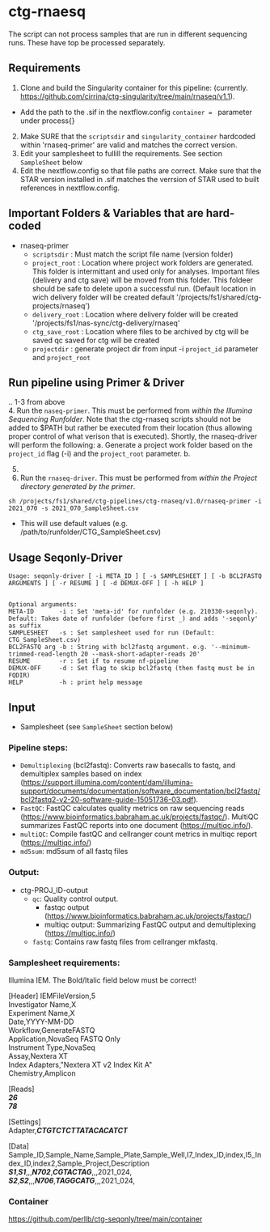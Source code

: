 # ctg-rnaesq

The script can not process samples that are run in different sequencing runs. These have top be processed separately.

## Requirements

1. Clone and build the Singularity container for this pipeline: (currently. https://github.com/cirrina/ctg-singularity/tree/main/rnaseq/v1.1).
  + Add the path to the .sif in the nextflow.config `container = ` parameter under process{}
2. Make SURE that the `scriptsdir` and `singularity_container` hardcoded within 'rnaseq-primer' are valid and matches the correct version.
2. Edit your samplesheet to fullill the requirements. See section `SampleSheet` below
3. Edit the nextflow.config so that file paths are correct. Make sure that the STAR version installed in .sif matches the verrsion of STAR used to built references in nextflow.config.

## Important Folders & Variables that are hard-coded
+ rnaseq-primer
  + `scriptsdir` : Must match the script file name (version folder)
  + `project_root` : Location where project work folders are generated. This folder is intermittant and used only for analyses. Important files (delivery and ctg save) will be moved from this folder. This foldeer should be safe to delete upon a successful run. (Default location in wich delivery folder will be created default '/projects/fs1/shared/ctg-projects/rnaseq')
  + `delivery_root` : Location where delivery folder will be created '/projects/fs1/nas-sync/ctg-delivery/rnaseq'
  + `ctg_save_root` : Location where files to be archived by ctg will be saved  qc saved for ctg will be created
  + `projectdir` : generate project dir from input -i `project_id` parameter and `project_root`


## Run pipeline using Primer & Driver
.. 1-3 from above  
4. Run the `naseq-primer`. This must be performed from *within the Illumina Sequencing Runfolder*. Note that the ctg-rnaseq scripts should not be added to $PATH but rather be executed from their location (thus allowing proper control of what verison that is executed). Shortly, the rnaseq-driver will perform the following:
  a. Generate a project work folder based on the `project_id` flag (-i) and the `project_root` parameter.
  b.  

5.
6. Run the `rnaseq-driver`. This must be performed from *within the Project directory generated by the primer*.

```
sh /projects/fs1/shared/ctg-pipelines/ctg-rnaseq/v1.0/rnaseq-primer -i 2021_070 -s 2021_070_SampleSheet.csv
```

- This will use default values (e.g. /path/to/runfolder/CTG_SampleSheet.csv)

## Usage Seqonly-Driver
```
Usage: seqonly-driver [ -i META_ID ] [ -s SAMPLESHEET ] [ -b BCL2FASTQ ARGUMENTS ] [ -r RESUME ] [ -d DEMUX-OFF ] [ -h HELP ]


Optional arguments:
META-ID       -i : Set 'meta-id' for runfolder (e.g. 210330-seqonly). Default: Takes date of runfolder (before first _) and adds '-seqonly' as suffix
SAMPLESHEET   -s : Set samplesheet used for run (Default: CTG_SampleSheet.csv)
BCL2FASTQ arg -b : String with bcl2fastq argument. e.g. '--minimum-trimmed-read-length 20 --mask-short-adapter-reads 20'
RESUME        -r : Set if to resume nf-pipeline
DEMUX-OFF     -d : Set flag to skip bcl2fastq (then fastq must be in FQDIR)
HELP          -h : print help message
```

## Input

- Samplesheet (see `SampleSheet` section below)

### Pipeline steps:

* `Demultiplexing` (bcl2fastq): Converts raw basecalls to fastq, and demultiplex samples based on index (https://support.illumina.com/content/dam/illumina-support/documents/documentation/software_documentation/bcl2fastq/bcl2fastq2-v2-20-software-guide-15051736-03.pdf).
* `FastQC`: FastQC calculates quality metrics on raw sequencing reads (https://www.bioinformatics.babraham.ac.uk/projects/fastqc/). MultiQC summarizes FastQC reports into one document (https://multiqc.info/).
* `multiQC`: Compile fastQC and cellranger count metrics in multiqc report (https://multiqc.info/)
* `md5sum`: md5sum of all fastq files


### Output:
* ctg-PROJ_ID-output
    * `qc`: Quality control output.
        * fastqc output (https://www.bioinformatics.babraham.ac.uk/projects/fastqc/)
        * multiqc output: Summarizing FastQC output and demultiplexing (https://multiqc.info/)
    * `fastq`: Contains raw fastq files from cellranger mkfastq.


### Samplesheet requirements:

Illumina IEM. The Bold/Italic field below must be correct!

[Header]
IEMFileVersion,5  
Investigator Name,X  
Experiment Name,X  
Date,YYYY-MM-DD  
Workflow,GenerateFASTQ  
Application,NovaSeq FASTQ Only  
Instrument Type,NovaSeq  
Assay,Nextera XT  
Index Adapters,"Nextera XT v2 Index Kit A"  
Chemistry,Amplicon  

[Reads]  
***26***  
***78***  

[Settings]  
Adapter,***CTGTCTCTTATACACATCT***  

[Data]  
Sample_ID,Sample_Name,Sample_Plate,Sample_Well,I7_Index_ID,index,I5_Index_ID,index2,Sample_Project,Description  
***S1***,***S1***,,,***N702***,***CGTACTAG***,,,2021_024,  
***S2***,***S2***,,,***N706***,***TAGGCATG***,,,2021_024,  


### Container  
https://github.com/perllb/ctg-seqonly/tree/main/container  
